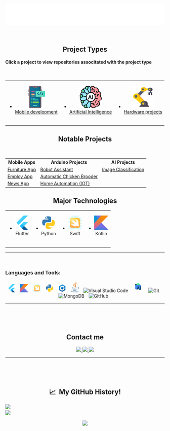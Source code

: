 <br/>
<br/>
<p align="center" >
  <img src="svg/title.svg"/>
</p>
<br/>
<h2 align="center"><b>Project Types</b></h2>
<h4> Click a project to view repositories associtated with the project type</h4>
<br/>
<table align="center">
    <tr>
      <td>
        <a href="https://github.com/AnthonyAniobi?tab=repositories&q=app&type=&language=&sort=">
            <ul>
                <li align="center"><img src="images/development.png" alt="flutter icon" width="70" height="70"/><br/>Mobile development<br/><br/></li>
            </ul>
          </a>
      </td>
      <td>
        <a href = "https://github.com/AnthonyAniobi?tab=repositories&q=&type=&language=jupyter+notebook&sort=">
          <ul>
            <li align="center"><img src="images/ai.png" alt="java icon" width="70" height="70"/><br/>Artificial Intelligence<br/><br/></li>
          </ul>
        </a>
      </td>
      <td>
        <a href="https://github.com/AnthonyAniobi?tab=repositories&q=arduino&type=&language=&sort=">
          <ul>
            <li align="center"><img src="images/robotic-arm.png" alt="swift icon" width="70" height="70"/><br/>Hardware projects<br/><br/></li>
          </ul>
          </a>
      </td>
    </tr>
</table>

<h2 align="center"><b>Notable Projects</b></h2>
<br/>
<table>
  <tr>
    <th>Mobile Apps</th>
    <th>Arduino Projects</th> 
    <th>AI Projects</th>
  </tr>
  <tr>
    <td><a href="https://github.com/AnthonyAniobi/Furniture_App_Swift_UI">Furniture App</a></td>
    <td><a href="https://github.com/AnthonyAniobi/AI_Robot_Assistant">Robot Assistant</a></td>
    <td><a href="https://github.com/AnthonyAniobi/Image_Classfication">Image Classification</a></td>
  </tr>
  <tr>
    <td><a href="https://github.com/AnthonyAniobi/EmployMobileApplication">Employ App</a></td>
    <td><a href="https://github.com/AnthonyAniobi/Automatic_Chicken_Brooder">Automatic Chicken Brooder</a></td>
    <td><a href=""></a></td>
  </tr>
  <tr>
    <td><a href="https://github.com/AnthonyAniobi/NewsApp">News App</a></td>
    <td><a href="https://github.com/AnthonyAniobi/Flutter-home-automation">Home Automation (IOT)</a></td>
    <td><a href=""></a></td>
  </tr>
</table>

<h2 align="center"><b>Major Technologies</b></h2>
<table align="center">
    <tr>
      <td>
          <ul>
              <li align="center"><img src="svg/flutterio-icon.svg" alt="flutter icon"  height="45"/><br/>Flutter<br/><br/></li>
          </ul>
      </td>
      <td>
        <ul>
          <li align="center"><img src="svg/python-icon.svg" alt="java icon" width="45" height="45"/><br/>Python<br/><br/></li>
        </ul>
      </td>
      <td>
        <ul>
          <li align="center"><img src="svg/swift_icon.svg" alt="swift icon" width="45" height="45"/><br/>Swift<br/><br/></li>
        </ul>
      </td>
      <td>
        <ul>
          <li align="center"><img src="svg/kotlin_icon.svg" alt="kotlin icon" width="45" height="45"/><br/>Kotlin<br/><br/></li>
        </ul>
      </td>
    </tr>
</table>
<!-- <p align="center"><b>Software Engineering</b></p> -->

<hr/>
<br/>

### Languages and Tools:

<div align="center">
<img alt="Flutter" width="26px" src="svg/flutterio-icon.svg" style="padding-right:10px;" />
<img alt="Kotlin" width="26px" src="svg/kotlin_icon.svg" style="padding-right:10px;" />
<img alt="Swift" width="26px" src="svg/swift_icon.svg" style="padding-right:10px;" />
<img alt="Java" width="26px" src="svg/python-icon.svg" style="padding-right:10px;" />
<img alt="Java" width="26px" src="svg/c++_icon.svg" style="padding-right:10px;" />
<img alt="Java" width="26px" src="svg/java_icon.svg" style="padding-right:10px;" />
<img alt="Visual Studio Code" width="26px" src="https://cdn.jsdelivr.net/gh/devicons/devicon/icons/vscode/vscode-original.svg" style="padding-right:10px;" />
<img alt="Android studio" width="36px" src="svg/androidstudio_icon.svg" style="padding-right:10px;">
<img alt="Git" width="26px" src="https://cdn.jsdelivr.net/gh/devicons/devicon/icons/git/git-original.svg" style="padding-right:10px;" />
<img alt="MongoDB" width="26px" src="https://cdn.jsdelivr.net/gh/devicons/devicon/icons/mongodb/mongodb-original.svg" style="padding-right:10px;" />
<img alt="GitHub" width="26px" src="https://user-images.githubusercontent.com/3369400/139447912-e0f43f33-6d9f-45f8-be46-2df5bbc91289.png" style="padding-right:10px;" />
</div>
<hr/>
<br/>

<!-- <h2>Brief Overview</h2> -->

<!-- ```yaml
quick_overview:
  {
    name: "Anthony Aniobi Ogadimma",
    specialization:
      [
        "Software Engineer",
        "Embedded Systems Engineer",
        "Computer Aided Designer",
      ],
  }
``` -->

<!-- <hr> -->
<br/>
<br/>
<h2 align="center">Contact me</h2>
<!-- <p align="center">For all your software development needs, contact me at</p>
<p align="center">
<img src="images/dev_app.gif" width="300"/>
</p> -->
<p align="center">
<a href="https://anthonyaniobi.netlify.com">
  <img height="50" src="https://user-images.githubusercontent.com/46517096/166972883-f5f1d88c-0246-4374-88ac-ded0f2cf0699.png"/>
</a>
<a href="https://www.linkedin.com/in/anthony-aniobi/">
  <img height="50" src="https://user-images.githubusercontent.com/46517096/166973395-19676cd8-f8ec-4abf-83ff-da8243505b82.png"/>
</a>
<a href="https://anthonyaniobi.medium.com/">
  <img height="50" src="https://user-images.githubusercontent.com/46517096/166973962-d05d145a-b6a0-4643-bd3d-5ac845679367.png"/>
</a>
</p>
<hr>
<br/>

<br/>
<br/>
<h2 align="center"> 📈 &nbsp;My GitHub History!</h2>

![](https://github-readme-stats.vercel.app/api?username=AnthonyAniobi&theme=radical&hide_border=false&include_all_commits=true&count_private=true)<br/>
![](https://github-readme-streak-stats.herokuapp.com/?user=AnthonyAniobi&theme=radical&hide_border=false)<br/>

<!-- ![](https://github-readme-stats.vercel.app/api/top-langs/?username=AnthonyAniobi&theme=radical&hide_border=false&include_all_commits=true&count_private=true&layout=compact) -->

<!-- [![](https://visitcount.itsvg.in/api?id=AnthonyAniobi&icon=0&color=0)](https://visitcount.itsvg.in) -->

<!-- [![Github](https://img.shields.io/github/followers/AnthonyAniobi?label=Follow&style=social)](https://github.com/AnthonyAniobi) -->

<p align="center">
  <img src="https://capsule-render.vercel.app/api?type=waving&color=gradient&height=100&section=footer"/>
</p>
